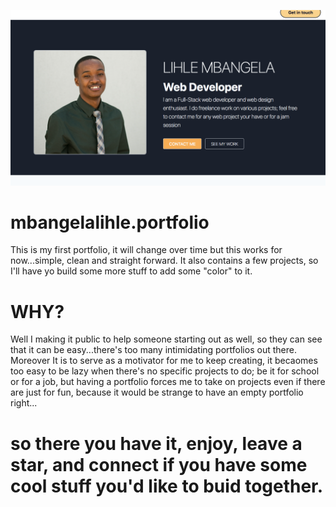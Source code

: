 ![Portfolio hero screenshot](src/img/avatar-readme-screen-grab.png)
# mbangelalihle.portfolio
This is my first portfolio, it will change over time but this works for now...simple, clean and straight forward. It also contains a few projects, so I'll have yo build some more stuff to add some "color" to it.

# WHY?
Well I making it public to help someone starting out as well, so they can see that it can be easy...there's too many intimidating portfolios out there.
Moreover It is to serve as a motivator for me to keep creating, it becaomes too easy to be lazy when there's no specific projects to do; be it for school or for a job, but having a portfolio forces me to take on projects even if there are just for fun, because it would be strange to have an empty portfolio right...

# so there you have it, enjoy, leave a star, and connect if you have some cool stuff you'd like to buid together.

